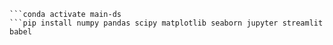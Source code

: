 ```conda create --name main-ds python= 3.11.4
```conda activate main-ds
```pip install numpy pandas scipy matplotlib seaborn jupyter streamlit babel



